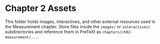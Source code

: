 # Chapter 2 Assets

This folder holds images, interactives, and other external resources used in the Measurement chapter. Store files inside the `images/` or `interactives/` subdirectories and reference them in PreTeXt as `chapters/ch02-measurement/...`.
